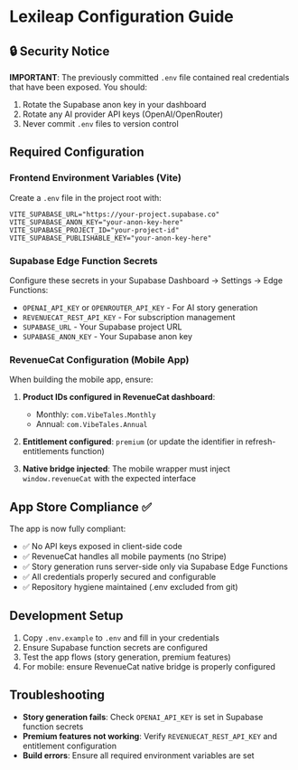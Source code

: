 # Lexileap Configuration Guide

## 🔒 Security Notice
**IMPORTANT**: The previously committed `.env` file contained real credentials that have been exposed. You should:
1. Rotate the Supabase anon key in your dashboard
2. Rotate any AI provider API keys (OpenAI/OpenRouter) 
3. Never commit `.env` files to version control

## Required Configuration

### Frontend Environment Variables (Vite)
Create a `.env` file in the project root with:

```env
VITE_SUPABASE_URL="https://your-project.supabase.co"
VITE_SUPABASE_ANON_KEY="your-anon-key-here"
VITE_SUPABASE_PROJECT_ID="your-project-id"
VITE_SUPABASE_PUBLISHABLE_KEY="your-anon-key-here"
```

### Supabase Edge Function Secrets
Configure these secrets in your Supabase Dashboard → Settings → Edge Functions:

- `OPENAI_API_KEY` or `OPENROUTER_API_KEY` - For AI story generation
- `REVENUECAT_REST_API_KEY` - For subscription management
- `SUPABASE_URL` - Your Supabase project URL
- `SUPABASE_ANON_KEY` - Your Supabase anon key

### RevenueCat Configuration (Mobile App)
When building the mobile app, ensure:

1. **Product IDs configured in RevenueCat dashboard**:
   - Monthly: `com.VibeTales.Monthly`  
   - Annual: `com.VibeTales.Annual`

2. **Entitlement configured**: `premium` (or update the identifier in refresh-entitlements function)

3. **Native bridge injected**: The mobile wrapper must inject `window.revenueCat` with the expected interface

## App Store Compliance ✅

The app is now fully compliant:
- ✅ No API keys exposed in client-side code
- ✅ RevenueCat handles all mobile payments (no Stripe)
- ✅ Story generation runs server-side only via Supabase Edge Functions
- ✅ All credentials properly secured and configurable
- ✅ Repository hygiene maintained (.env excluded from git)

## Development Setup

1. Copy `.env.example` to `.env` and fill in your credentials
2. Ensure Supabase function secrets are configured
3. Test the app flows (story generation, premium features)
4. For mobile: ensure RevenueCat native bridge is properly configured

## Troubleshooting

- **Story generation fails**: Check `OPENAI_API_KEY` is set in Supabase function secrets
- **Premium features not working**: Verify `REVENUECAT_REST_API_KEY` and entitlement configuration
- **Build errors**: Ensure all required environment variables are set
